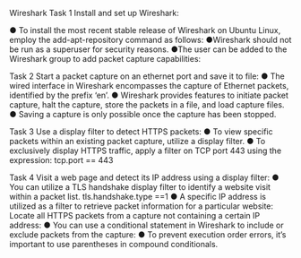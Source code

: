 Wireshark
Task 1
Install and set up Wireshark:

● To install the most recent stable release of Wireshark on Ubuntu Linux, employ the add-apt-repository command as follows:
●Wireshark should not be run as a superuser for security reasons.
●The user can be added to the Wireshark group to add packet capture capabilities:

Task 2
Start a packet capture on an ethernet port and save it to file:
● The wired interface in Wireshark encompasses the capture of Ethernet packets, identified by the prefix ‘en’.
● Wireshark provides features to initiate packet capture, halt the capture, store the packets in a file, and load capture files.
● Saving a capture is only possible once the capture has been stopped.

Task 3
Use a display filter to detect HTTPS packets:
● To view specific packets within an existing packet capture, utilize a display filter.
● To exclusively display HTTPS traffic, apply a filter on TCP port 443 using the expression:
tcp.port == 443

Task 4
Visit a web page and detect its IP address using a display filter:
● You can utilize a TLS handshake display filter to identify a website visit within a packet list.
tls.handshake.type ==1
● A specific IP address is utilized as a filter to retrieve packet information for a particular website:
Locate all HTTPS packets from a capture not containing a certain IP address:
● You can use a conditional statement in Wireshark to include or exclude packets from the capture:
● To prevent execution order errors, it’s important to use parentheses in compound conditionals. 
